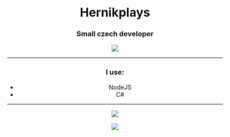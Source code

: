 <center><div style="text-align:center;">
 <h1 > Hernikplays </h1>
 
 <h3> Small czech developer </h3>
 <img src="https://visitor-badge.laobi.icu/badge?page_id=hernikplays.hernikplays">

<hr>
 <h3>I use:</h3>
 <ul>
  <li>NodeJS</li>
  <li>C#</li>
 </ul>
<hr>
<img src="https://github-readme-stats.vercel.app/api?username=hernikplays&show_icons=true&theme=dark"><br>

<img src="https://github-readme-stats.vercel.app/api/top-langs/?username=hernikplays&theme=dark&layout=compact"><br>
 </div>
</center>
